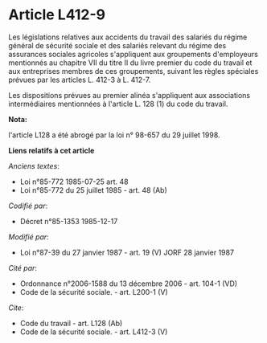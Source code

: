 # Article L412-9

Les législations relatives aux accidents du travail des salariés du régime général de sécurité sociale et des salariés
relevant du régime des assurances sociales agricoles s'appliquent aux groupements d'employeurs mentionnés au chapitre VII du
titre II du livre premier du code du travail et aux entreprises membres de ces groupements, suivant les règles spéciales
prévues par les articles L. 412-3 à L. 412-7. 

Les dispositions prévues au premier alinéa s'appliquent aux associations intermédiaires mentionnées à l'article L. 128 (1) du
code du travail.

**Nota:**

l'article L128 a été abrogé par la loi n° 98-657 du 29 juillet 1998.

**Liens relatifs à cet article**

_Anciens textes_:

  - Loi n°85-772 1985-07-25 art. 48
  - Loi n°85-772 du 25 juillet 1985 - art. 48 (Ab)

_Codifié par_:

  - Décret n°85-1353 1985-12-17

_Modifié par_:

  - Loi n°87-39 du 27 janvier 1987 - art. 19 (V) JORF 28 janvier 1987

_Cité par_:

  - Ordonnance n°2006-1588 du 13 décembre 2006 - art. 104-1 (VD)
  - Code de la sécurité sociale. - art. L200-1 (V)

_Cite_:

  - Code du travail - art. L128 (Ab)
  - Code de la sécurité sociale. - art. L412-3 (V)
